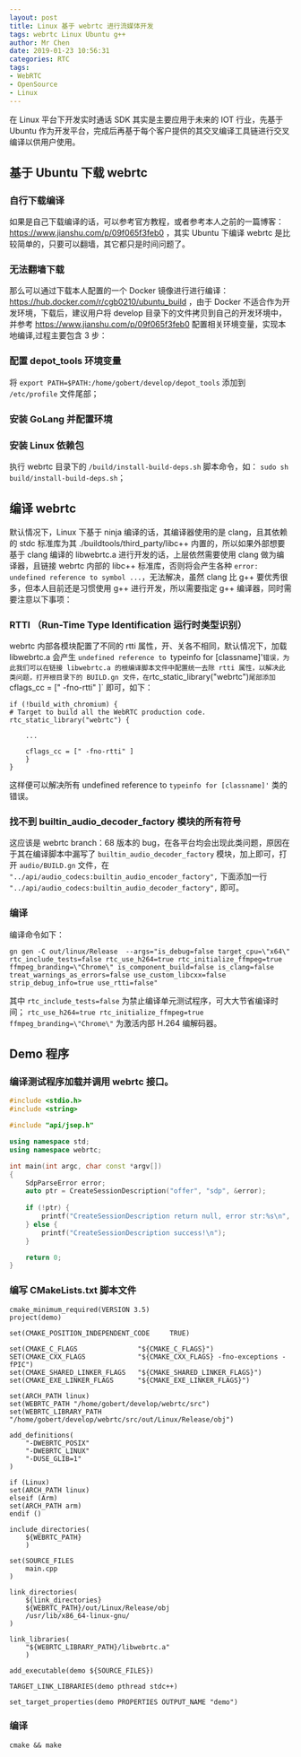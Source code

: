 ```yaml
---
layout: post
title: Linux 基于 webrtc 进行流媒体开发
tags: webrtc Linux Ubuntu g++
author: Mr Chen
date: 2019-01-23 10:56:31
categories: RTC
tags: 
- WebRTC
- OpenSource
- Linux
---
```



在 Linux 平台下开发实时通话 SDK 其实是主要应用于未来的 IOT 行业，先基于 Ubuntu 作为开发平台，完成后再基于每个客户提供的其交叉编译工具链进行交叉编译以供用户使用。

<!--more-->

## 基于 Ubuntu 下载 webrtc


### 自行下载编译
    
如果是自己下载编译的话，可以参考官方教程，或者参考本人之前的一篇博客： https://www.jianshu.com/p/09f065f3feb0 ，其实 Ubuntu 下编译 webrtc 是比较简单的，只要可以翻墙，其它都只是时间问题了。


### 无法翻墙下载

那么可以通过下载本人配置的一个 Docker 镜像进行进行编译： https://hub.docker.com/r/cgb0210/ubuntu_build ，由于 Docker 不适合作为开发环境，下载后，建议用户将 develop 目录下的文件拷贝到自己的开发环境中，并参考 https://www.jianshu.com/p/09f065f3feb0 配置相关环境变量，实现本地编译,过程主要包含 3 步：

### 配置 depot_tools 环境变量

将 `export PATH=$PATH:/home/gobert/develop/depot_tools` 添加到 `/etc/profile` 文件尾部；

### 安装 GoLang 并配置环境

### 安装 Linux 依赖包

执行 webrtc 目录下的 `/build/install-build-deps.sh` 脚本命令，如： `sudo sh build/install-build-deps.sh`；


## 编译 webrtc 

默认情况下，Linux 下基于 ninja 编译的话，其编译器使用的是 clang，且其依赖的 stdc 标准库为其 ./buildtools/third_party/libc++ 内置的，所以如果外部想要基于 clang 编译的 libwebrtc.a 进行开发的话，上层依然需要使用 clang 做为编译器，且链接 webrtc 内部的 libc++ 标准库，否则将会产生各种 `error: undefined reference to symbol ...`，无法解决，虽然 clang 比 g++ 要优秀很多，但本人目前还是习惯使用 g++ 进行开发，所以需要指定 g++ 编译器，同时需要注意以下事项：

### RTTI （Run-Time Type Identification 运行时类型识别）

webrtc 内部各模块配置了不同的 rtti 属性，开、关各不相同，默认情况下，加载 libwebrtc.a 会产生 `undefined reference to `typeinfo for [classname]'` 错误，为此我们可以在链接 libwebrtc.a 的根编译脚本文件中配置统一去除 rtti 属性，以解决此类问题，打开根目录下的 BUILD.gn 文件，在 `rtc_static_library("webrtc")` 尾部添加 `cflags_cc = [" -fno-rtti" ]` 即可，如下：

~~~
if (!build_with_chromium) {
# Target to build all the WebRTC production code.
rtc_static_library("webrtc") {
    
    ...
    
    cflags_cc = [" -fno-rtti" ]
    }
}
~~~

这样便可以解决所有 undefined reference to `typeinfo for [classname]'` 类的错误。

### 找不到 builtin_audio_decoder_factory 模块的所有符号

这应该是 webrtc branch：68 版本的 bug，在各平台均会出现此类问题，原因在于其在编译脚本中漏写了 `builtin_audio_decoder_factory` 模块，加上即可，打开 `audio/BUILD.gn` 文件，在 `"../api/audio_codecs:builtin_audio_encoder_factory",` 下面添加一行 `"../api/audio_codecs:builtin_audio_decoder_factory",` 即可。

### 编译

编译命令如下：

~~~
gn gen -C out/linux/Release  --args="is_debug=false target_cpu=\"x64\" rtc_include_tests=false rtc_use_h264=true rtc_initialize_ffmpeg=true ffmpeg_branding=\"Chrome\" is_component_build=false is_clang=false treat_warnings_as_errors=false use_custom_libcxx=false strip_debug_info=true use_rtti=false"
~~~
其中 `rtc_include_tests=false` 为禁止编译单元测试程序，可大大节省编译时间；
`rtc_use_h264=true rtc_initialize_ffmpeg=true ffmpeg_branding=\"Chrome\"` 为激活内部 H.264 编解码器。


## Demo 程序

### 编译测试程序加载并调用 webrtc 接口。

~~~cpp
#include <stdio.h>
#include <string>

#include "api/jsep.h"

using namespace std;
using namespace webrtc;

int main(int argc, char const *argv[])
{
    SdpParseError error;
    auto ptr = CreateSessionDescription("offer", "sdp", &error);
    
    if (!ptr) {
        printf("CreateSessionDescription return null, error str:%s\n", error.description.c_str());
    } else {
        printf("CreateSessionDescription success!\n");
    }

    return 0;
}
~~~

### 编写 CMakeLists.txt 脚本文件

~~~
cmake_minimum_required(VERSION 3.5)
project(demo)

set(CMAKE_POSITION_INDEPENDENT_CODE     TRUE)

set(CMAKE_C_FLAGS               "${CMAKE_C_FLAGS}")
SET(CMAKE_CXX_FLAGS             "${CMAKE_CXX_FLAGS} -fno-exceptions -fPIC")
set(CMAKE_SHARED_LINKER_FLAGS   "${CMAKE_SHARED_LINKER_FLAGS}")
set(CMAKE_EXE_LINKER_FLAGS      "${CMAKE_EXE_LINKER_FLAGS}")

set(ARCH_PATH linux)
set(WEBRTC_PATH "/home/gobert/develop/webrtc/src")
set(WEBRTC_LIBRARY_PATH "/home/gobert/develop/webrtc/src/out/Linux/Release/obj")

add_definitions(
    "-DWEBRTC_POSIX"
    "-DWEBRTC_LINUX"
    "-DUSE_GLIB=1"
)

if (Linux)
set(ARCH_PATH linux)
elseif (Arm)
set(ARCH_PATH arm)
endif ()

include_directories(
    ${WEBRTC_PATH}
    )

set(SOURCE_FILES
    main.cpp
)

link_directories(
    ${link_directories}
    ${WEBRTC_PATH}/out/Linux/Release/obj
    /usr/lib/x86_64-linux-gnu/
)

link_libraries(
    "${WEBRTC_LIBRARY_PATH}/libwebrtc.a"
    )

add_executable(demo ${SOURCE_FILES})

TARGET_LINK_LIBRARIES(demo pthread stdc++)

set_target_properties(demo PROPERTIES OUTPUT_NAME "demo")

~~~

### 编译

~~~
cmake && make
~~~
